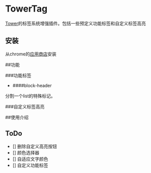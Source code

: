 # TowerTag
[Tower](https://tower.im/)的标签系统增强插件。包括一些预定义功能标签和自定义标签高亮

## 安装

从chrome的[应用商店](https://chrome.google.com/webstore/detail/tower-tag/pkdloleicnhgciodnffcfeimpoialjai?hl=en-US)安装

##功能

###功能标签

* ####block-header  

分割一个list的特殊标记。

###自定义标签高亮

##使用介绍

## ToDo

* [] 删除自定义高亮按钮
* [] 颜色选择器
* [] 自适应文字颜色
* [] 自定义功能标签


